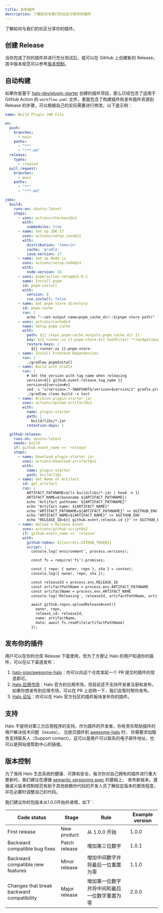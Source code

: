 ```yaml
---
title: 发布插件
description: 了解如何与我们的社区分享你的插件
---
```


了解如何与我们的社区分享你的插件。

## 创建 Release

当你完成了你的插件并进行充分测试后，就可以在 GitHub 上创建新的 Release，其中版本规范可以参考[版本控制](./introduction.md#版本控制)。

## 自动构建

如果你是基于 [halo-dev/plugin-starter](https://github.com/halo-dev/plugin-starter) 创建的插件项目，那么已经包含了适用于 GitHub Action 的 `workflow.yaml` 文件，里面包含了构建插件和发布插件资源到 Release 的步骤，可以根据自己的实际需要进行修改，以下是示例：

```yaml
name: Build Plugin JAR File

on:
  push:
    branches:
      - main
    paths:
      - "**"
      - "!**.md"
  release:
    types:
      - created
  pull_request:
    branches:
      - main
    paths:
      - "**"
      - "!**.md"

jobs:
  build:
    runs-on: ubuntu-latest
    steps:
      - uses: actions/checkout@v2
        with:
          submodules: true
      - name: Set up JDK 17
        uses: actions/setup-java@v2
        with:
          distribution: 'temurin'
          cache: 'gradle'
          java-version: 17
      - name: Set up Node.js
        uses: actions/setup-node@v3
        with:
          node-version: 18
      - uses: pnpm/action-setup@v2.0.1
        name: Install pnpm
        id: pnpm-install
        with:
          version: 8
          run_install: false
      - name: Get pnpm store directory
        id: pnpm-cache
        run: |
          echo "::set-output name=pnpm_cache_dir::$(pnpm store path)"
      - uses: actions/cache@v3
        name: Setup pnpm cache
        with:
          path: ${{ steps.pnpm-cache.outputs.pnpm_cache_dir }}
          key: ${{ runner.os }}-pnpm-store-${{ hashFiles('**/widget/pnpm-lock.yaml') }}
          restore-keys: |
            ${{ runner.os }}-pnpm-store-
      - name: Install Frontend Dependencies
        run: |
          ./gradlew pnpmInstall
      - name: Build with Gradle
        run: |
          # Set the version with tag name when releasing
          version=${{ github.event.release.tag_name }}
          version=${version#v}
          sed -i "s/version=.*-SNAPSHOT$/version=$version/1" gradle.properties
          ./gradlew clean build -x test
      - name: Archive plugin-starter jar
        uses: actions/upload-artifact@v2
        with:
          name: plugin-starter
          path: |
            build/libs/*.jar
          retention-days: 1

  github-release:
    runs-on: ubuntu-latest
    needs: build
    if: github.event_name == 'release'
    steps:
      - name: Download plugin-starter jar
        uses: actions/download-artifact@v2
        with:
          name: plugin-starter
          path: build/libs
      - name: Get Name of Artifact
        id: get_artifact
        run: |
          ARTIFACT_PATHNAME=$(ls build/libs/*.jar | head -n 1)
          ARTIFACT_NAME=$(basename ${ARTIFACT_PATHNAME})
          echo "Artifact pathname: ${ARTIFACT_PATHNAME}"
          echo "Artifact name: ${ARTIFACT_NAME}"
          echo "ARTIFACT_PATHNAME=${ARTIFACT_PATHNAME}" >> $GITHUB_ENV
          echo "ARTIFACT_NAME=${ARTIFACT_NAME}" >> $GITHUB_ENV
          echo "RELEASE_ID=${{ github.event.release.id }}" >> $GITHUB_ENV
      - name: Upload a Release Asset
        uses: actions/github-script@v2
        if: github.event_name == 'release'
        with:
          github-token: ${{secrets.GITHUB_TOKEN}}
          script: |
            console.log('environment', process.versions);

            const fs = require('fs').promises;

            const { repo: { owner, repo }, sha } = context;
            console.log({ owner, repo, sha });

            const releaseId = process.env.RELEASE_ID
            const artifactPathName = process.env.ARTIFACT_PATHNAME
            const artifactName = process.env.ARTIFACT_NAME
            console.log('Releasing', releaseId, artifactPathName, artifactName)

            await github.repos.uploadReleaseAsset({
              owner, repo,
              release_id: releaseId,
              name: artifactName,
              data: await fs.readFile(artifactPathName)
            });
```

## 发布你的插件

用户可以在你的仓库 Release 下载使用，但为了方便让 Halo 的用户知道你的插件，可以在以下渠道发布：

1. [halo-sigs/awesome-halo](https://github.com/halo-sigs/awesome-halo)：你可以向这个仓库发起一个 PR 提交的插件的信息即可。
2. [Halo 应用市场](https://www.halo.run/store/apps)：Halo 官方的应用市场，但目前还不支持开发者注册和发布，如果你想发布到应用市场，可以在 PR 上说明一下，我们会暂时帮你发布。
3. [Halo 论坛](https://bbs.halo.run/t/plugins)：你可以在 Halo 官方社区的插件板块发布你的插件。

## 支持

Halo 不提供对第三方应用程序的支持。作为插件的开发者，你有责任帮助插件的用户解决技术问题（issues）。
当提交插件到 [awesome-halo](https://github.com/halo-sigs/awesome-halo) 时，
你需要添加服务支持联系人（Support contact）。这可以是用户可以联系的电子邮件地址，也可以是网站或帮助中心的链接。

## 版本控制

为了保持 Halo 生态系统的健康、可靠和安全，每次你对自己拥有的插件进行重大更新时，我们建议在遵循 [semantic versioning spec](http://semver.org/) 的基础上，
发布新版本。遵循语义版本控制规范有助于其他依赖你代码的开发人员了解给定版本的更改程度，并在必要时调整自己的代码。

我们建议你的包版本从1.0.0开始并递增，如下：

| Code status                               | Stage         | Rule                                         | Example version |
| ----------------------------------------- | ------------- | -------------------------------------------- | --------------- |
| First release                             | New product   | 从 1.0.0 开始                                | 1.0.0           |
| Backward compatible bug fixes             | Patch release | 增加第三位数字                               | 1.0.1           |
| Backward compatible new features          | Minor release | 增加中间数字并将最后一位重置为零             | 1.1.0           |
| Changes that break backward compatibility | Major release | 增加第一位数字并将中间和最后一位数字重置为零 | 2.0.0           |
